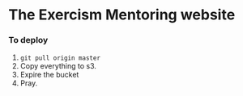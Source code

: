 # The Exercism Mentoring website

### To deploy

1. `git pull origin master`
2. Copy everything to s3.
3. Expire the bucket
4. Pray.
